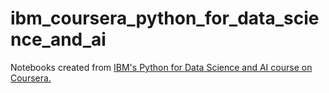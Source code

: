 # ibm_coursera_python_for_data_science_and_ai

Notebooks created from [IBM's Python for Data Science and AI course on Coursera.](https://www.coursera.org/learn/python-for-applied-data-science-ai)
